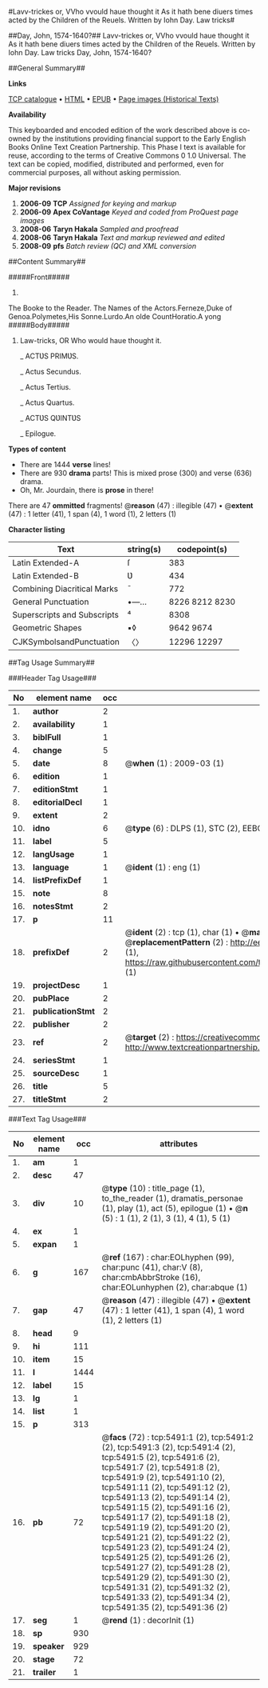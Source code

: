 #Lavv-trickes or, VVho vvould haue thought it As it hath bene diuers times acted by the Children of the Reuels. Written by Iohn Day. Law tricks#

##Day, John, 1574-1640?##
Lavv-trickes or, VVho vvould haue thought it As it hath bene diuers times acted by the Children of the Reuels. Written by Iohn Day.
Law tricks
Day, John, 1574-1640?

##General Summary##

**Links**

[TCP catalogue](http://www.ota.ox.ac.uk/tcp/)  • 
[HTML](http://tei.it.ox.ac.uk/tcp/Texts-HTML/free/A19/A19977.html)  • 
[EPUB](http://tei.it.ox.ac.uk/tcp/Texts-EPUB/free/A19/A19977.epub) • 
[Page images (Historical Texts)](https://data.historicaltexts.jisc.ac.uk/view?pubId=eebo-99840944e&pageId=eebo-99840944e-5491-1)

**Availability**

This keyboarded and encoded edition of the
	       work described above is co-owned by the institutions
	       providing financial support to the Early English Books
	       Online Text Creation Partnership. This Phase I text is
	       available for reuse, according to the terms of Creative
	       Commons 0 1.0 Universal. The text can be copied,
	       modified, distributed and performed, even for
	       commercial purposes, all without asking permission.

**Major revisions**

1. __2006-09__ __TCP__ *Assigned for keying and markup*
1. __2006-09__ __Apex CoVantage__ *Keyed and coded from ProQuest page images*
1. __2008-06__ __Taryn Hakala__ *Sampled and proofread*
1. __2008-06__ __Taryn Hakala__ *Text and markup reviewed and edited*
1. __2008-09__ __pfs__ *Batch review (QC) and XML conversion*

##Content Summary##

#####Front#####

1. 
The Booke to the Reader.
The Names of the Actors.Ferneze,Duke of Genoa.Polymetes,His Sonne.Lurdo.An olde CountHoratio.A yong 
#####Body#####

1. Law-tricks, OR Who would haue thought it.

    _ ACTƲS PRIMƲS.

    _ Actus Secundus.

    _ Actus Tertius.

    _ Actus Quartus.

    _ ACTƲS QƲINTƲS

    _ Epilogue.

**Types of content**

  * There are 1444 **verse** lines!
  * There are 930 **drama** parts! This is mixed prose (300) and verse (636) drama.
  * Oh, Mr. Jourdain, there is **prose** in there!

There are 47 **ommitted** fragments! 
 @__reason__ (47) : illegible (47)  •  @__extent__ (47) : 1 letter (41), 1 span (4), 1 word (1), 2 letters (1)

**Character listing**


|Text|string(s)|codepoint(s)|
|---|---|---|
|Latin Extended-A|ſ|383|
|Latin Extended-B|Ʋ|434|
|Combining             Diacritical Marks|̄|772|
|General Punctuation|•—…|8226 8212 8230|
|Superscripts             and Subscripts|⁴|8308|
|Geometric Shapes|▪◊|9642 9674|
|CJKSymbolsandPunctuation|〈〉|12296 12297|

##Tag Usage Summary##

###Header Tag Usage###

|No|element name|occ|attributes|
|---|---|---|---|
|1.|__author__|2||
|2.|__availability__|1||
|3.|__biblFull__|1||
|4.|__change__|5||
|5.|__date__|8| @__when__ (1) : 2009-03 (1)|
|6.|__edition__|1||
|7.|__editionStmt__|1||
|8.|__editorialDecl__|1||
|9.|__extent__|2||
|10.|__idno__|6| @__type__ (6) : DLPS (1), STC (2), EEBO-CITATION (1), PROQUEST (1), VID (1)|
|11.|__label__|5||
|12.|__langUsage__|1||
|13.|__language__|1| @__ident__ (1) : eng (1)|
|14.|__listPrefixDef__|1||
|15.|__note__|8||
|16.|__notesStmt__|2||
|17.|__p__|11||
|18.|__prefixDef__|2| @__ident__ (2) : tcp (1), char (1)  •  @__matchPattern__ (2) : ([0-9\-]+):([0-9IVX]+) (1), (.+) (1)  •  @__replacementPattern__ (2) : http://eebo.chadwyck.com/downloadtiff?vid=$1&page=$2 (1), https://raw.githubusercontent.com/textcreationpartnership/Texts/master/tcpchars.xml#$1 (1)|
|19.|__projectDesc__|1||
|20.|__pubPlace__|2||
|21.|__publicationStmt__|2||
|22.|__publisher__|2||
|23.|__ref__|2| @__target__ (2) : https://creativecommons.org/publicdomain/zero/1.0/ (1), http://www.textcreationpartnership.org/docs/. (1)|
|24.|__seriesStmt__|1||
|25.|__sourceDesc__|1||
|26.|__title__|5||
|27.|__titleStmt__|2||


###Text Tag Usage###

|No|element name|occ|attributes|
|---|---|---|---|
|1.|__am__|1||
|2.|__desc__|47||
|3.|__div__|10| @__type__ (10) : title_page (1), to_the_reader (1), dramatis_personae (1), play (1), act (5), epilogue (1)  •  @__n__ (5) : 1 (1), 2 (1), 3 (1), 4 (1), 5 (1)|
|4.|__ex__|1||
|5.|__expan__|1||
|6.|__g__|167| @__ref__ (167) : char:EOLhyphen (99), char:punc (41), char:V (8), char:cmbAbbrStroke (16), char:EOLunhyphen (2), char:abque (1)|
|7.|__gap__|47| @__reason__ (47) : illegible (47)  •  @__extent__ (47) : 1 letter (41), 1 span (4), 1 word (1), 2 letters (1)|
|8.|__head__|9||
|9.|__hi__|111||
|10.|__item__|15||
|11.|__l__|1444||
|12.|__label__|15||
|13.|__lg__|1||
|14.|__list__|1||
|15.|__p__|313||
|16.|__pb__|72| @__facs__ (72) : tcp:5491:1 (2), tcp:5491:2 (2), tcp:5491:3 (2), tcp:5491:4 (2), tcp:5491:5 (2), tcp:5491:6 (2), tcp:5491:7 (2), tcp:5491:8 (2), tcp:5491:9 (2), tcp:5491:10 (2), tcp:5491:11 (2), tcp:5491:12 (2), tcp:5491:13 (2), tcp:5491:14 (2), tcp:5491:15 (2), tcp:5491:16 (2), tcp:5491:17 (2), tcp:5491:18 (2), tcp:5491:19 (2), tcp:5491:20 (2), tcp:5491:21 (2), tcp:5491:22 (2), tcp:5491:23 (2), tcp:5491:24 (2), tcp:5491:25 (2), tcp:5491:26 (2), tcp:5491:27 (2), tcp:5491:28 (2), tcp:5491:29 (2), tcp:5491:30 (2), tcp:5491:31 (2), tcp:5491:32 (2), tcp:5491:33 (2), tcp:5491:34 (2), tcp:5491:35 (2), tcp:5491:36 (2)|
|17.|__seg__|1| @__rend__ (1) : decorInit (1)|
|18.|__sp__|930||
|19.|__speaker__|929||
|20.|__stage__|72||
|21.|__trailer__|1||

